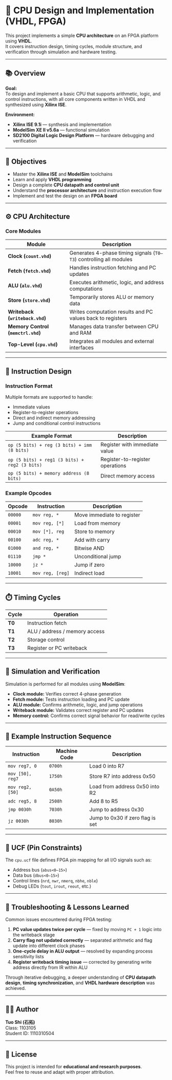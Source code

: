 # 🧠 CPU Design and Implementation (VHDL, FPGA)

This project implements a simple **CPU architecture** on an FPGA platform using **VHDL**.  
It covers instruction design, timing cycles, module structure, and verification through simulation and hardware testing.  

---

## 📚 Overview

**Goal:**  
To design and implement a basic CPU that supports arithmetic, logic, and control instructions, with all core components written in VHDL and synthesized using **Xilinx ISE**.

**Environment:**
- **Xilinx ISE 9.1i** — synthesis and implementation  
- **ModelSim XE II v5.6a** — functional simulation  
- **SD2100 Digital Logic Design Platform** — hardware debugging and verification

---

## 🎯 Objectives

- Master the **Xilinx ISE** and **ModelSim** toolchains  
- Learn and apply **VHDL programming**  
- Design a complete **CPU datapath and control unit**  
- Understand the **processor architecture** and instruction execution flow  
- Implement and test the design on an **FPGA board**

---

## ⚙️ CPU Architecture

### Core Modules

| Module | Description |
|--------|--------------|
| **Clock (`count.vhd`)** | Generates 4-phase timing signals (`T0–T3`) controlling all modules |
| **Fetch (`fetch.vhd`)** | Handles instruction fetching and PC updates |
| **ALU (`alu.vhd`)** | Executes arithmetic, logic, and address computations |
| **Store (`store.vhd`)** | Temporarily stores ALU or memory data |
| **Writeback (`writeback.vhd`)** | Writes computation results and PC values back to registers |
| **Memory Control (`memctrl.vhd`)** | Manages data transfer between CPU and RAM |
| **Top-Level (`cpu.vhd`)** | Integrates all modules and external interfaces |

---

## 🧩 Instruction Design

### Instruction Format

Multiple formats are supported to handle:
- Immediate values
- Register-to-register operations
- Direct and indirect memory addressing
- Jump and conditional control instructions

| Example Format | Description |
|----------------|--------------|
| `op (5 bits) + reg (3 bits) + imm (8 bits)` | Register with immediate value |
| `op (5 bits) + reg1 (3 bits) + reg2 (3 bits)` | Register-to-register operations |
| `op (5 bits) + memory address (8 bits)` | Direct memory access |

### Example Opcodes

| Opcode | Instruction | Description |
|--------|--------------|-------------|
| `00000` | `mov reg, *` | Move immediate to register |
| `00001` | `mov reg, [*]` | Load from memory |
| `00010` | `mov [*], reg` | Store to memory |
| `00100` | `adc reg, *` | Add with carry |
| `01000` | `and reg, *` | Bitwise AND |
| `01110` | `jmp *` | Unconditional jump |
| `10000` | `jz *` | Jump if zero |
| `10001` | `mov reg, [reg]` | Indirect load |

---

## ⏱️ Timing Cycles

| Cycle | Operation |
|-------|------------|
| **T0** | Instruction fetch |
| **T1** | ALU / address / memory access |
| **T2** | Storage control |
| **T3** | Register or PC writeback |

---

## 🔧 Simulation and Verification

Simulation is performed for all modules using **ModelSim**:

- **Clock module:** Verifies correct 4-phase generation  
- **Fetch module:** Tests instruction loading and PC update  
- **ALU module:** Confirms arithmetic, logic, and jump operations  
- **Writeback module:** Validates correct register and PC updates  
- **Memory control:** Confirms correct signal behavior for read/write cycles  

---

## 🧠 Example Instruction Sequence

| Instruction | Machine Code | Description |
|--------------|--------------|--------------|
| `mov reg7, 0` | `0700h` | Load 0 into R7 |
| `mov [50], reg7` | `1750h` | Store R7 into address 0x50 |
| `mov reg2, [50]` | `0A50h` | Load from address 0x50 into R2 |
| `adc reg5, 8` | `2508h` | Add 8 to R5 |
| `jmp 0030h` | `7030h` | Jump to address 0x30 |
| `jz 0030h` | `8030h` | Jump to 0x30 if zero flag is set |

---

## 🧮 UCF (Pin Constraints)

The `cpu.ucf` file defines FPGA pin mapping for all I/O signals such as:
- Address bus (`abus<0–15>`)
- Data bus (`dbus<0–15>`)
- Control lines (`nrd`, `nwr`, `nmerq`, `nbhe`, `nble`)
- Debug LEDs (`tout`, `irout`, `reout`, etc.)

---

## 🧰 Troubleshooting & Lessons Learned

Common issues encountered during FPGA testing:
1. **PC value updates twice per cycle** — fixed by moving `PC + 1` logic into the writeback stage  
2. **Carry flag not updated correctly** — separated arithmetic and flag update into different clock phases  
3. **One-cycle delay in ALU output** — resolved by expanding process sensitivity lists  
4. **Register writeback timing issue** — corrected by generating write address directly from IR within ALU  

Through iterative debugging, a deeper understanding of **CPU datapath design**, **timing synchronization**, and **VHDL hardware description** was achieved.

---

## 🧑‍💻 Author

**Tuo Shi (石拓)**  
Class: 1103105  
Student ID: 1110310504  

---

## 🧾 License

This project is intended for **educational and research purposes**.  
Feel free to reuse and adapt with proper attribution.
